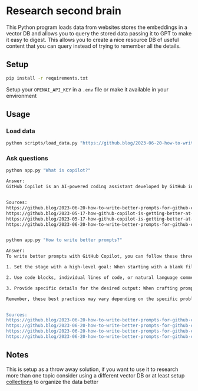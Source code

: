 # Research second brain

This Python program loads data from websites stores the embeddings in a vector DB and allows you to query the stored data passing it to GPT to make it easy to digest.
This allows you to create a nice resource DB of useful content that you can query instead of trying to remember all the details.

## Setup

```sh
pip install -r requirements.txt
```

Setup your `OPENAI_API_KEY` in a `.env` file or make it available in your environment

## Usage

### Load data

```sh
python scripts/load_data.py "https://github.blog/2023-06-20-how-to-write-better-prompts-for-github-copilot/" "https://github.blog/2023-05-17-how-github-copilot-is-getting-better-at-understanding-your-code/"
```

### Ask questions

```sh
python app.py "What is copilot?"

Answer:
GitHub Copilot is an AI-powered coding assistant developed by GitHub in collaboration with OpenAI. It uses machine learning models to generate code suggestions and help developers write code more efficiently. Copilot can provide code completions, suggest whole lines or blocks of code, and even generate entire functions based on the context of the code being written. It learns from millions of lines of code from public repositories and adapts to the coding style and patterns of individual developers.


Sources:
https://github.blog/2023-06-20-how-to-write-better-prompts-for-github-copilot/
https://github.blog/2023-05-17-how-github-copilot-is-getting-better-at-understanding-your-code/
https://github.blog/2023-05-17-how-github-copilot-is-getting-better-at-understanding-your-code/
https://github.blog/2023-06-20-how-to-write-better-prompts-for-github-copilot/


python app.py "How to write better prompts?"

Answer:
To write better prompts with GitHub Copilot, you can follow these three best practices:

1. Set the stage with a high-level goal: When starting with a blank file or empty codebase, provide a big picture description of what you want to build or accomplish. This helps prime GitHub Copilot with context before diving into the details. Think of it as having a conversation with someone and breaking down the problem together.

2. Use code blocks, individual lines of code, or natural language comments: Developers can write code blocks, individual lines of code, or comments in their IDE to generate specific suggestions from GitHub Copilot. These instructions or comments guide GitHub Copilot to provide the desired coding suggestions.

3. Provide specific details for the desired output: When crafting prompts, be specific about the desired output from the generative AI coding tool. This can include details such as the functionality, features, or behavior you want to achieve. The more specific and clear you are, the better GitHub Copilot can generate accurate results.

Remember, these best practices may vary depending on the specific problem you are working on and the model of GitHub Copilot. Prompt crafting is an iterative process, so it's important to experiment, learn, and adjust your prompts based on the results you get.


Sources:
https://github.blog/2023-06-20-how-to-write-better-prompts-for-github-copilot/
https://github.blog/2023-06-20-how-to-write-better-prompts-for-github-copilot/
https://github.blog/2023-06-20-how-to-write-better-prompts-for-github-copilot/
https://github.blog/2023-06-20-how-to-write-better-prompts-for-github-copilot/
```

## Notes

This is setup as a throw away solution, if you want to use it to research more than one topic consider using a different vector DB or at least setup [collections](https://github.com/chroma-core/chroma) to organize the data better
